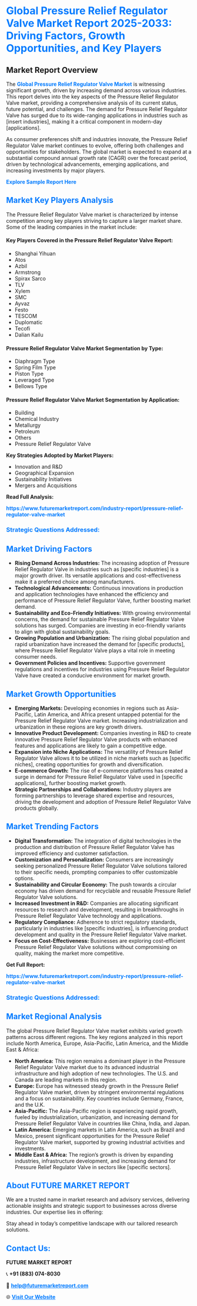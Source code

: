 <h1 style="color: #007BFF;">Global Pressure Relief Regulator Valve Market Report 2025-2033: Driving Factors, Growth Opportunities, and Key Players</h1>

<section id="overview">
<h2>Market Report Overview</h2>
<p>The <a href="https://www.futuremarketreport.com/industry-report/pressure-relief-regulator-valve-market" style="color: #007BFF; text-decoration: none;"><strong>Global Pressure Relief Regulator Valve Market</strong></a> is witnessing significant growth, driven by increasing demand across various industries. This report delves into the key aspects of the Pressure Relief Regulator Valve market, providing a comprehensive analysis of its current status, future potential, and challenges. The demand for Pressure Relief Regulator Valve has surged due to its wide-ranging applications in industries such as [insert industries], making it a critical component in modern-day [applications].</p>
<p>As consumer preferences shift and industries innovate, the Pressure Relief Regulator Valve market continues to evolve, offering both challenges and opportunities for stakeholders. The global market is expected to expand at a substantial compound annual growth rate (CAGR) over the forecast period, driven by technological advancements, emerging applications, and increasing investments by major players.</p>
</section>

<section id="overview">
<p><a href="https://www.futuremarketreport.com/request-sample/reportId=113089" style="color: #007BFF; text-decoration: none;"><strong>Explore Sample Report Here</strong></a></p>
</section>

<section id="key-players">
<h2 style="color: #007BFF;">Market Key Players Analysis</h2>
<p>The Pressure Relief Regulator Valve market is characterized by intense competition among key players striving to capture a larger market share. Some of the leading companies in the market include:</p>
<h4>Key Players Covered in the Pressure Relief Regulator Valve Report:</h4>
<ul><li>Shanghai Yihuan</li><li>Atos</li><li>Azbil</li><li>Armstrong</li><li>Spirax Sarco</li><li>TLV</li><li>Xylem</li><li>SMC</li><li>Ayvaz</li><li>Festo</li><li>TESCOM</li><li>Duplomatic</li><li>Tecofi</li><li>Dalian Kailu</li></ul>
<h4>Pressure Relief Regulator Valve Market Segmentation by Type:</h4>
<ul><li>Diaphragm Type</li><li>Spring Film Type</li><li>Piston Type</li><li>Leveraged Type</li><li>Bellows Type</li></ul>

<h4>Pressure Relief Regulator Valve Market Segmentation by Application:</h4>
<ul><li>Building</li><li>Chemical Industry</li><li>Metallurgy</li><li>Petroleum</li><li>Others</li><li>Pressure Relief Regulator Valve</li></ul>
<p><strong>Key Strategies Adopted by Market Players:</strong></p>
<ul>
<li>Innovation and R&D</li>
<li>Geographical Expansion</li>
<li>Sustainability Initiatives</li>
<li>Mergers and Acquisitions</li>
</ul>
</section>

<section>
<p><strong>Read Full Analysis: </strong></p><a href="https://www.futuremarketreport.com/industry-report/pressure-relief-regulator-valve-market" style="color: #007BFF; text-decoration: none;"><strong>https://www.futuremarketreport.com/industry-report/pressure-relief-regulator-valve-market</strong></a>
<h3 style="color: #007BFF;">Strategic Questions Addressed:</h3>
</section>

<section id="driving-factors">
<h2 style="color: #007BFF;">Market Driving Factors</h2>
<ul>
<li><strong>Rising Demand Across Industries:</strong> The increasing adoption of Pressure Relief Regulator Valve in industries such as [specific industries] is a major growth driver. Its versatile applications and cost-effectiveness make it a preferred choice among manufacturers.</li>
<li><strong>Technological Advancements:</strong> Continuous innovations in production and application technologies have enhanced the efficiency and performance of Pressure Relief Regulator Valve, further boosting market demand.</li>
<li><strong>Sustainability and Eco-Friendly Initiatives:</strong> With growing environmental concerns, the demand for sustainable Pressure Relief Regulator Valve solutions has surged. Companies are investing in eco-friendly variants to align with global sustainability goals.</li>
<li><strong>Growing Population and Urbanization:</strong> The rising global population and rapid urbanization have increased the demand for [specific products], where Pressure Relief Regulator Valve plays a vital role in meeting consumer needs.</li>
<li><strong>Government Policies and Incentives:</strong> Supportive government regulations and incentives for industries using Pressure Relief Regulator Valve have created a conducive environment for market growth.</li>
</ul>
</section>

<section id="growth-opportunities">
<h2 style="color: #007BFF;">Market Growth Opportunities</h2>
<ul>
<li><strong>Emerging Markets:</strong> Developing economies in regions such as Asia-Pacific, Latin America, and Africa present untapped potential for the Pressure Relief Regulator Valve market. Increasing industrialization and urbanization in these regions are key growth drivers.</li>
<li><strong>Innovative Product Development:</strong> Companies investing in R&D to create innovative Pressure Relief Regulator Valve products with enhanced features and applications are likely to gain a competitive edge.</li>
<li><strong>Expansion into Niche Applications:</strong> The versatility of Pressure Relief Regulator Valve allows it to be utilized in niche markets such as [specific niches], creating opportunities for growth and diversification.</li>
<li><strong>E-commerce Growth:</strong> The rise of e-commerce platforms has created a surge in demand for Pressure Relief Regulator Valve used in [specific applications], further boosting market growth.</li>
<li><strong>Strategic Partnerships and Collaborations:</strong> Industry players are forming partnerships to leverage shared expertise and resources, driving the development and adoption of Pressure Relief Regulator Valve products globally.</li>
</ul>
</section>

<section id="trending-factors">
<h2 style="color: #007BFF;">Market Trending Factors</h2>
<ul>
<li><strong>Digital Transformation:</strong> The integration of digital technologies in the production and distribution of Pressure Relief Regulator Valve has improved efficiency and customer satisfaction.</li>
<li><strong>Customization and Personalization:</strong> Consumers are increasingly seeking personalized Pressure Relief Regulator Valve solutions tailored to their specific needs, prompting companies to offer customizable options.</li>
<li><strong>Sustainability and Circular Economy:</strong> The push towards a circular economy has driven demand for recyclable and reusable Pressure Relief Regulator Valve solutions.</li>
<li><strong>Increased Investment in R&D:</strong> Companies are allocating significant resources to research and development, resulting in breakthroughs in Pressure Relief Regulator Valve technology and applications.</li>
<li><strong>Regulatory Compliance:</strong> Adherence to strict regulatory standards, particularly in industries like [specific industries], is influencing product development and quality in the Pressure Relief Regulator Valve market.</li>
<li><strong>Focus on Cost-Effectiveness:</strong> Businesses are exploring cost-efficient Pressure Relief Regulator Valve solutions without compromising on quality, making the market more competitive.</li>
</ul>
</section>

<section>
<p><strong>Get Full Report: </strong></p><a href="https://www.futuremarketreport.com/industry-report/pressure-relief-regulator-valve-market" style="color: #007BFF; text-decoration: none;"><strong>https://www.futuremarketreport.com/industry-report/pressure-relief-regulator-valve-market</strong></a>
<h3 style="color: #007BFF;">Strategic Questions Addressed:</h3>
</section>


<section id="regional-analysis">
<h2 style="color: #007BFF;">Market Regional Analysis</h2>
<p>The global Pressure Relief Regulator Valve market exhibits varied growth patterns across different regions. The key regions analyzed in this report include North America, Europe, Asia-Pacific, Latin America, and the Middle East & Africa:</p>
<ul>
<li><strong>North America:</strong> This region remains a dominant player in the Pressure Relief Regulator Valve market due to its advanced industrial infrastructure and high adoption of new technologies. The U.S. and Canada are leading markets in this region.</li>
<li><strong>Europe:</strong> Europe has witnessed steady growth in the Pressure Relief Regulator Valve market, driven by stringent environmental regulations and a focus on sustainability. Key countries include Germany, France, and the U.K.</li>
<li><strong>Asia-Pacific:</strong> The Asia-Pacific region is experiencing rapid growth, fueled by industrialization, urbanization, and increasing demand for Pressure Relief Regulator Valve in countries like China, India, and Japan.</li>
<li><strong>Latin America:</strong> Emerging markets in Latin America, such as Brazil and Mexico, present significant opportunities for the Pressure Relief Regulator Valve market, supported by growing industrial activities and investments.</li>
<li><strong>Middle East & Africa:</strong> The region’s growth is driven by expanding industries, infrastructure development, and increasing demand for Pressure Relief Regulator Valve in sectors like [specific sectors].</li>
</ul>
</section>

<footer>
<h2 style="color: #007BFF;">About FUTURE MARKET REPORT</h2>
<p>We are a trusted name in market research and advisory services, delivering actionable insights and strategic support to businesses across diverse industries. Our expertise lies in offering:</p>

<p>Stay ahead in today’s competitive landscape with our tailored research solutions.</p>

<h2 style="color: #007BFF;">Contact Us:</h2>
<p><strong>FUTURE MARKET REPORT</strong></p>
<p>📞 <strong>+91 (883) 074-8030</strong></p>
<p>📧 <strong><a href="mailto:help@futuremarketreport.com" style="color: #007BFF;">help@futuremarketreport.com</a></strong></p>
<p>🌐 <strong><a href="https://www.futuremarketreport.com/" style="color: #007BFF;">Visit Our Website</a></strong></p>
</footer>